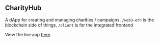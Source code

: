 ## CharityHub

A dApp for creating and managing charities / campaigns. ```/web3-eth``` is the blockchain side of things,  ```/client``` is for the integrated frontend

View the live app [here](https://charity-hub-2-0.vercel.app/).